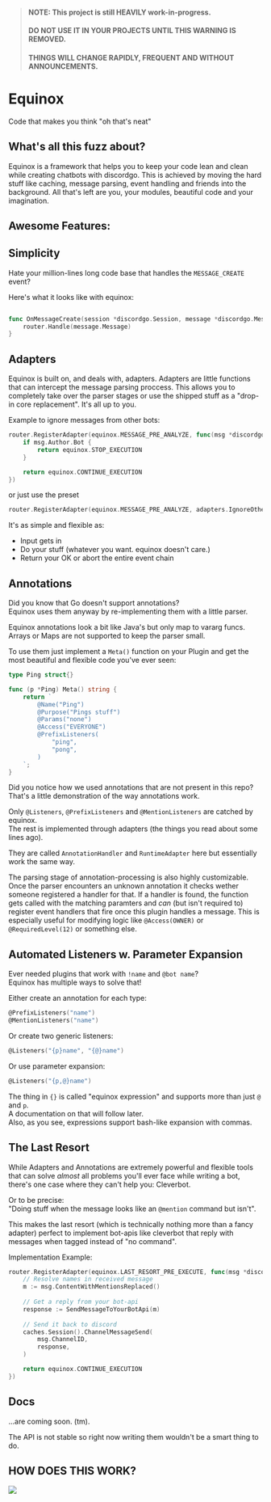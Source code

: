 > #### NOTE: This project is still HEAVILY work-in-progress.
> #### DO NOT USE IT IN YOUR PROJECTS UNTIL THIS WARNING IS REMOVED.
> #### THINGS **WILL** CHANGE RAPIDLY, FREQUENT AND WITHOUT ANNOUNCEMENTS.

# Equinox

Code that makes you think "oh that's neat"

## What's all this fuzz about?

Equinox is a framework that helps you to keep your code lean and clean while creating chatbots with discordgo.
This is achieved by moving the hard stuff like caching, message parsing, event handling and friends into the background.
All that's left are you, your modules, beautiful code and your imagination.

## Awesome Features:

## Simplicity

Hate your million-lines long code base that handles the `MESSAGE_CREATE` event?

Here's what it looks like with equinox:

```go

func OnMessageCreate(session *discordgo.Session, message *discordgo.MessageCreate) {
    router.Handle(message.Message)
}
```

## Adapters

Equinox is built on, and deals with, adapters.
Adapters are little functions that can intercept the message parsing proccess.
This allows you to completely take over the parser stages or use the shipped stuff as a "drop-in core replacement".
It's all up to you.

Example to ignore messages from other bots:
```go
router.RegisterAdapter(equinox.MESSAGE_PRE_ANALYZE, func(msg *discordgo.Message) equinox.AdapterEvent {
    if msg.Author.Bot {
        return equinox.STOP_EXECUTION
    }

    return equinox.CONTINUE_EXECUTION
})
```

or just use the preset

```go
router.RegisterAdapter(equinox.MESSAGE_PRE_ANALYZE, adapters.IgnoreOtherBots)
```

It's as simple and flexible as:
- Input gets in
- Do your stuff (whatever you want. equinox doesn't care.)
- Return your OK or abort the entire event chain

## Annotations

Did you know that Go doesn't support annotations?<br>
Equinox uses them anyway by re-implementing them with a little parser.<br>

Equinox annotations look a bit like Java's but only map to vararg funcs.<br>
Arrays or Maps are not supported to keep the parser small.

To use them just implement a `Meta()` function on your Plugin and get the most beautiful and flexible code you've ever seen:

```go
type Ping struct{}

func (p *Ping) Meta() string {
    return `
        @Name("Ping")
        @Purpose("Pings stuff")
        @Params("none")
        @Access("EVERYONE")
        @PrefixListeners(
            "ping",
            "pong",
        )
    `;
}
```

Did you notice how we used annotations that are not present in this repo?<br>
That's a little demonstration of the way annotations work.

Only `@Listeners`, `@PrefixListeners` and `@MentionListeners` are catched by equinox.<br>
The rest is implemented through adapters (the things you read about some lines ago).

They are called `AnnotationHandler` and `RuntimeAdapter` here but essentially work the same way.

The parsing stage of annotation-processing is also highly customizable.
Once the parser encounters an unknown annotation it checks wether someone registered a handler for that.
If a handler is found, the function gets called with the matching paramters and *can* (but isn't required to) register event handlers that fire once this plugin handles a message. This is especially useful for modifying logic like `@Access(OWNER)` or `@RequiredLevel(12)` or something else.

## Automated Listeners w. Parameter Expansion

Ever needed plugins that work with `!name` and `@bot name`?<br>
Equinox has multiple ways to solve that!

Either create an annotation for each type:
```go
@PrefixListeners("name")
@MentionListeners("name")
```

Or create two generic listeners:
```go
@Listeners("{p}name", "{@}name")
```

Or use parameter expansion:
```go
@Listeners("{p,@}name")
```

The thing in `{}` is called "equinox expression" and supports more than just `@` and `p`.<br>
A documentation on that will follow later.<br>
Also, as you see, expressions support bash-like expansion with commas.

## The Last Resort

While Adapters and Annotations are extremely powerful and flexible tools that can solve *almost* all problems you'll ever face while writing a bot, there's one case where they can't help you: Cleverbot.

Or to be precise:<br>
"Doing stuff when the message looks like an `@mention` command but isn't".

This makes the last resort (which is technically nothing more than a fancy adapter) perfect to implement bot-apis like cleverbot that reply with messages when tagged instead of "no command".

Implementation Example:
```go
router.RegisterAdapter(equinox.LAST_RESORT_PRE_EXECUTE, func(msg *discordgo.Message) equinox.AdapterEvent {
    // Resolve names in received message
    m := msg.ContentWithMentionsReplaced()
    
    // Get a reply from your bot-api
    response := SendMessageToYourBotApi(m)
    
    // Send it back to discord
    caches.Session().ChannelMessageSend(
        msg.ChannelID,
        response,
    )

    return equinox.CONTINUE_EXECUTION
})
```

## Docs

...are coming soon. (tm).

The API is not stable so right now writing them wouldn't be a smart thing to do.

## HOW DOES THIS WORK?

![](https://media.giphy.com/media/12NUbkX6p4xOO4/giphy.gif)
